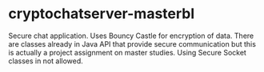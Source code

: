 # cryptochatserver-masterbl
Secure chat application. Uses Bouncy Castle for encryption of data. There are classes already in Java API that provide secure communication but this is actually a project assignment on master studies. Using Secure Socket classes in not allowed.
